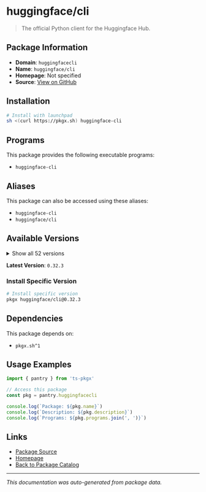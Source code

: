 # huggingface/cli

> The official Python client for the Huggingface Hub.

## Package Information

- **Domain**: `huggingfacecli`
- **Name**: `huggingface/cli`
- **Homepage**: Not specified
- **Source**: [View on GitHub](https://github.com/pkgxdev/pantry/tree/main/projects/huggingface.co/package.yml)

## Installation

```bash
# Install with launchpad
sh <(curl https://pkgx.sh) huggingface-cli
```

## Programs

This package provides the following executable programs:

- `huggingface-cli`

## Aliases

This package can also be accessed using these aliases:

- `huggingface-cli`
- `huggingface/cli`

## Available Versions

<details>
<summary>Show all 52 versions</summary>

- `0.32.3`, `0.32.2`, `0.32.1`, `0.32.0`, `0.31.4`
- `0.31.2`, `0.31.0`, `0.30.2`, `0.30.1`, `0.30.0`
- `0.29.3`, `0.29.2`, `0.29.1`, `0.29.0`, `0.28.1`
- `0.28.0`, `0.27.1`, `0.27.0`, `0.26.5`, `0.26.3`
- `0.26.2`, `0.26.1`, `0.26.0`, `0.25.2`, `0.25.1`
- `0.25.0`, `0.24.7`, `0.24.6`, `0.24.5`, `0.24.4`
- `0.24.3`, `0.24.2`, `0.24.1`, `0.24.0`, `0.23.5`
- `0.23.4`, `0.23.3`, `0.23.2`, `0.23.1`, `0.23.0`
- `0.22.2`, `0.22.1`, `0.22.0`, `0.21.4`, `0.21.3`
- `0.21.2`, `0.21.0`, `0.20.3`, `0.20.2`, `0.20.1`
- `0.20.0`, `0.19.4`

</details>

**Latest Version**: `0.32.3`

### Install Specific Version

```bash
# Install specific version
pkgx huggingface/cli@0.32.3
```

## Dependencies

This package depends on:

- `pkgx.sh^1`

## Usage Examples

```typescript
import { pantry } from 'ts-pkgx'

// Access this package
const pkg = pantry.huggingfacecli

console.log(`Package: ${pkg.name}`)
console.log(`Description: ${pkg.description}`)
console.log(`Programs: ${pkg.programs.join(', ')}`)
```

## Links

- [Package Source](https://github.com/pkgxdev/pantry/tree/main/projects/huggingface.co/package.yml)
- [Homepage](#)
- [Back to Package Catalog](../package-catalog.md)

---

*This documentation was auto-generated from package data.*

